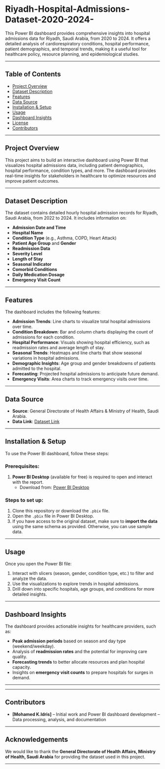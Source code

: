 # Riyadh-Hospital-Admissions-Dataset-2020-2024-

This Power BI dashboard provides comprehensive insights into hospital admissions data for Riyadh, Saudi Arabia, from 2020 to 2024. It offers a detailed analysis of cardiorespiratory conditions, hospital performance, patient demographics, and temporal trends, making it a useful tool for healthcare policy, resource planning, and epidemiological studies.

---

## Table of Contents
- [Project Overview](#project-overview)
- [Dataset Description](#dataset-description)
- [Features](#features)
- [Data Source](#data-source)
- [Installation & Setup](#installation-&-setup)
- [Usage](#usage)
- [Dashboard Insights](#dashboard-insights)
- [License](#license)
- [Contributors](#contributors)

---

## Project Overview

This project aims to build an interactive dashboard using Power BI that visualizes hospital admissions data, including patient demographics, hospital performance, condition types, and more. The dashboard provides real-time insights for stakeholders in healthcare to optimize resources and improve patient outcomes.

---

## Dataset Description

The dataset contains detailed hourly hospital admission records for Riyadh, Saudi Arabia, from 2022 to 2024. It includes information on:
- **Admission Date and Time**
- **Hospital Name**
- **Condition Type** (e.g., Asthma, COPD, Heart Attack)
- **Patient Age Group** and **Gender**
- **Readmission Data**
- **Severity Level**
- **Length of Stay**
- **Seasonal Indicator**
- **Comorbid Conditions**
- **Daily Medication Dosage**
- **Emergency Visit Count**

---

## Features

The dashboard includes the following features:
- **Admission Trends**: Line charts to visualize total hospital admissions over time.
- **Condition Breakdown**: Bar and column charts displaying the count of admissions for each condition.
- **Hospital Performance**: Visuals showing hospital efficiency, such as readmission rates and average length of stay.
- **Seasonal Trends**: Heatmaps and line charts that show seasonal variations in hospital admissions.
- **Demographic Insights**: Age group and gender breakdowns of patients admitted to the hospital.
- **Forecasting**: Projected hospital admissions to anticipate future demand.
- **Emergency Visits**: Area charts to track emergency visits over time.

---

## Data Source

- **Source**: General Directorate of Health Affairs & Ministry of Health, Saudi Arabia.
- **Data Link**: [Dataset Link](https://www.moh.gov.sa/en/Ministry/Pages/default.aspx)

---

## Installation & Setup

To use the Power BI dashboard, follow these steps:

### Prerequisites:
1. **Power BI Desktop** (available for free) is required to open and interact with the report.
   - Download from: [Power BI Desktop](https://powerbi.microsoft.com/downloads/)

### Steps to set up:
1. Clone this repository or download the `.pbix` file.
2. Open the `.pbix` file in Power BI Desktop.
3. If you have access to the original dataset, make sure to **import the data** using the same schema as provided. Otherwise, you can use sample data.

---

## Usage

Once you open the Power BI file:
1. Interact with slicers (season, gender, condition type, etc.) to filter and analyze the data.
2. Use the visualizations to explore trends in hospital admissions.
3. Drill down into specific hospitals, age groups, and conditions for more detailed insights.

---

## Dashboard Insights

The dashboard provides actionable insights for healthcare providers, such as:
- **Peak admission periods** based on season and day type (weekend/weekday).
- Analysis of **readmission rates** and the potential for improving care quality.
- **Forecasting trends** to better allocate resources and plan hospital capacity.
- Insights on **emergency visit counts** to prepare hospitals for surges in demand.

---

---

## Contributors

- **[Mohamed K.Idris]** – Initial work and Power BI dashboard development – Data processing, analysis, and documentation

---

## Acknowledgements

We would like to thank the **General Directorate of Health Affairs, Ministry of Health, Saudi Arabia** for providing the dataset used in this project.

---

